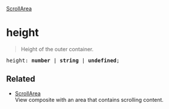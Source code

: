 [ScrollArea](ScrollArea.md)

# height

> Height of the outer container.

<pre class="docgen_signature">height: <b>number</b> | <b>string</b> | <b>undefined</b>;</pre>

## Related

- [<!--{ref:class}-->ScrollArea](ScrollArea.md) \
    View composite with an area that contains scrolling content.
